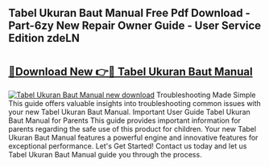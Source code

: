 ## Tabel Ukuran Baut Manual Free Pdf Download - Part-6zy New Repair Owner Guide - User Service Edition zdeLN

# <h2><a href="http://bc75849.oget.top/?id=Tabel+Ukuran+Baut+Manual">🔗Download New 👉🔴 Tabel Ukuran Baut Manual</a></h2>

[![Tabel Ukuran Baut Manual new download](https://i.imgur.com/5g1atiW.png)](http://bc75849.oget.top/?id=Tabel+Ukuran+Baut+Manual)
Troubleshooting Made Simple This guide offers valuable insights into troubleshooting common issues with your new Tabel Ukuran Baut Manual. Important User Guide Tabel Ukuran Baut Manual for Parents This guide provides important information for parents regarding the safe use of this product for children. Your new Tabel Ukuran Baut Manual features a powerful engine and innovative features for exceptional performance. Let's Get Started! Contact us today and let us Tabel Ukuran Baut Manual guide you through the process.
